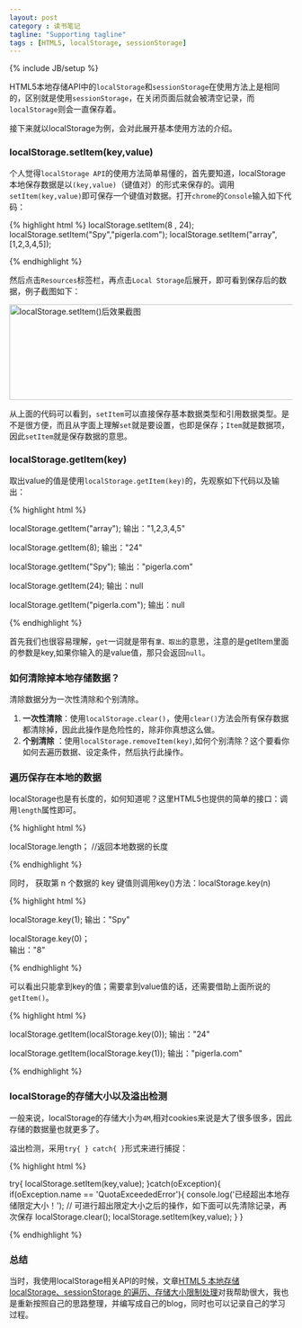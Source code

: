 ```yaml
---
layout: post
category : 读书笔记
tagline: "Supporting tagline"
tags : [HTML5, localStorage, sessionStorage]
---
```


{% include JB/setup %}

HTML5本地存储API中的`localStorage`和`sessionStorage`在使用方法上是相同的，区别就是使用`sessionStorage`，在关闭页面后就会被清空记录，而`localStorage`则会一直保存着。

接下来就以localStorage为例，会对此展开基本使用方法的介绍。

### localStorage.setItem(key,value) ###

个人觉得`localStorage API`的使用方法简单易懂的，首先要知道，localStorage本地保存数据是以`(key,value)`（键值对）的形式来保存的。调用`setItem(key,value)`即可保存一个键值对数据。打开`chrome`的`Console`输入如下代码：
<!--break-->
{% highlight html %} 
localStorage.setItem(8 , 24);
localStorage.setItem("Spy","pigerla.com");
localStorage.setItem("array",[1,2,3,4,5]);

{% endhighlight %}

然后点击`Resources`标签栏，再点击`Local Storage`后展开，即可看到保存后的数据，例子截图如下：

<img src="http://pigerla.com/assets/images/20130930/setItem.jpg" alt="localStorage.setItem()后效果截图" title="localStorage.setItem()后效果截图" width="527" height="170" />

从上面的代码可以看到，`setItem`可以直接保存基本数据类型和引用数据类型。是不是很方便，而且从字面上理解`set`就是要设置，也即是保存；`Item`就是数据项，因此`setItem`就是保存数据的意思。

### localStorage.getItem(key) ###

取出value的值是使用`localStorage.getItem(key)`的，先观察如下代码以及输出：

{% highlight html %}

localStorage.getItem("array");
输出："1,2,3,4,5"

localStorage.getItem(8);
输出："24"

localStorage.getItem("Spy");
输出："pigerla.com"

localStorage.getItem(24);
输出：null

localStorage.getItem("pigerla.com");
输出：null

{% endhighlight %}

首先我们也很容易理解，`get`一词就是带有`拿、取出`的意思，注意的是getItem里面的参数是key,如果你输入的是value值，那只会返回`null`。

### 如何清除掉本地存储数据？ ###

清除数据分为一次性清除和个别清除。

1. **一次性清除**：使用`localStorage.clear()`，使用`clear()`方法会所有保存数据都清除掉，因此此操作是危险性的，除非你真想这么做。
2. **个别清除** ：使用`localStorage.removeItem(key)`,如何个别清除？这个要看你如何去遍历数据、设定条件，然后执行此操作。

### 遍历保存在本地的数据 ###

localStorage也是有长度的，如何知道呢？这里HTML5也提供的简单的接口：调用`length`属性即可。

{% highlight html %}

localStorage.length；    //返回本地数据的长度

{% endhighlight %}

同时， 获取第 n 个数据的 key 键值则调用key()方法：localStorage.key(n)

{% highlight html %}

localStorage.key(1);
输出："Spy"

localStorage.key(0)；   
输出："8"

{% endhighlight %}

可以看出只能拿到key的值；需要拿到value值的话，还需要借助上面所说的`getItem()`。

{% highlight html %}

localStorage.getItem(localStorage.key(0));
输出："24"

localStorage.getItem(localStorage.key(1));
输出："pigerla.com"

{% endhighlight %}

### localStorage的存储大小以及溢出检测 ###

一般来说，localStorage的存储大小为`4M`,相对cookies来说是大了很多很多，因此存储的数据量也就更多了。

溢出检测，采用`try{ } catch{ }`形式来进行捕捉：

{% highlight html %}

try{
		localStorage.setItem(key,value);
}catch(oException){
	if(oException.name == 'QuotaExceededError'){
		console.log('已经超出本地存储限定大小！');
			// 可进行超出限定大小之后的操作，如下面可以先清除记录，再次保存
		localStorage.clear();
		localStorage.setItem(key,value);
	}
}

{% endhighlight %}

### 总结 ###

当时，我使用localStorage相关API的时候，文章[HTML5 本地存储 localStorage、sessionStorage 的遍历、存储大小限制处理](http://lzw.me/a/html5-localstorage.html "HTML5 本地存储 localStorage、sessionStorage 的遍历、存储大小限制处理")对我帮助很大，我也是重新按照自己的思路整理，并编写成自己的blog，同时也可以记录自己的学习过程。
